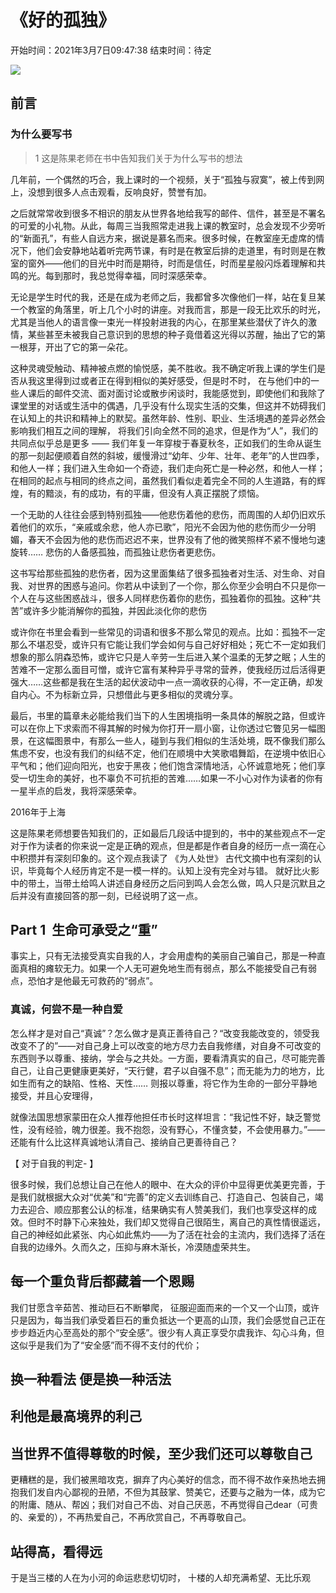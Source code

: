 # 《好的孤独》



开始时间：2021年3月7日09:47:38
结束时间：待定

![](assets/10002/06/01/03/01-1615081685720.png)

## 前言


### 为什么要写书

> 1 这是陈果老师在书中告知我们关于为什么写书的想法

几年前，一个偶然的巧合，我上课时的一个视频，关于“孤独与寂寞”，被上传到网上，没想到很多人点击观看，反响良好，赞誉有加。

之后就常常收到很多不相识的朋友从世界各地给我写的邮件、信件，甚至是不署名的可爱的小礼物。从此，每周三当我照常走进我上课的教室时，总会发现不少旁听的“新面孔”，有些人自远方来，据说是慕名而来。很多时候，在教室座无虚席的情况下，他们会安静地站着听完两节课，有时是在教室后排的走道里，有时则是在教室的窗外——他们的目光中时而是期待，时而是信任，时而星星般闪烁着理解和共鸣的光。每到那时，我总觉得幸福，同时深感荣幸。

无论是学生时代的我，还是在成为老师之后，我都曾多次像他们一样，站在复旦某一个教室的角落里，听上几个小时的讲座。对我而言，那是一段无比欢乐的时光，尤其是当他人的语言像一束光一样投射进我的内心，在那里某些潜伏了许久的激情，某些甚至未被我自己意识到的思想的种子竟借着这光得以苏醒，抽出了它的第一根芽，开出了它的第一朵花。

这种灵魂受触动、精神被点燃的愉悦感，美不胜收。我不确定听我上课的学生们是否从我这里得到过或者正在得到相似的美好感受，但是时不时，
在与他们中的一些人课后的邮件交流、面对面讨论或散步闲谈时，我能感觉到，即使他们和我除了课堂里的对话或生活中的偶遇，几乎没有什么现实生活的交集，但这并不妨碍我们在认知上的共识和精神上的默契。虽然年龄、性别、职业、生活境遇的差异必然会影响我们相互之间的理解，
将我们引向全然不同的追求，但是作为“人”，我们的共同点似乎总是更多 —— 我们年复一年穿梭于春夏秋冬，正如我们的生命从诞生的那一刻起便顺着自然的斜坡，缓慢滑过“幼年、少年、壮年、老年”的人世四季，和他人一样；我们进入生命如一个奇迹，我们走向死亡是一种必然，和他人一样；在相同的起点与相同的终点之间，虽然我们看似走着完全不同的人生道路，有的辉煌，有的黯淡，有的成功，有的平庸，但没有人真正摆脱了烦恼。


一个无助的人往往会感到特别孤独——他悲伤着他的悲伤，而周围的人却仍旧欢乐着他们的欢乐，“亲戚或余悲，他人亦已歌”，阳光不会因为他的悲伤而少一分明媚，春天不会因为他的悲伤而迟迟不来，世界没有了他的微笑照样不紧不慢地匀速旋转…… 悲伤的人备感孤独，而孤独让悲伤者更悲伤。



这书写给那些孤独的悲伤者，因为这里面集结了很多孤独者对生活、对生命、对自我、对世界的困惑与追问。你若从中读到了一个你，那么你至少会明白不只是你一个人在与这些困惑战斗，很多人同样悲伤着你的悲伤，孤独着你的孤独。这种“共苦”或许多少能消解你的孤独，并因此淡化你的悲伤
 


或许你在书里会看到一些常见的词语和很多不那么常见的观点。比如：孤独不一定那么不堪忍受，或许只有它能让我们学会如何与自己好好相处；死亡不一定如我们想象的那么阴森恐怖，或许它只是人辛劳一生后进入某个温柔的无梦之眠；人生的苦难不一定那么面目可憎，或许它富有某种异乎寻常的营养，使我经历过后活得更强大……这些都是我在生活的起伏波动中一点一滴收获的心得，不一定正确，却发自内心。不为标新立异，只想借此与更多相似的灵魂分享。

最后，书里的篇章未必能给我们当下的人生困境指明一条具体的解脱之路，但或许可以在你上下求索而不得其解的时候为你打开一扇小窗，让你透过它瞥见另一幅图景，在这幅图景中，有那么一些人，碰到与我们相似的生活处境，既不像我们那么焦虑不安，也没有我们的纠结不定，他们在顺境中大笑歌唱舞蹈，在逆境中依旧心平气和；他们迎向阳光，也安于黑夜；他们饱含深情地活，心怀诚意地死；他们享受一切生命的美好，也不辜负不可抗拒的苦难……如果一不小心对作为读者的你有一星半点的启发，我将深感荣幸。

2016年于上海 

这是陈果老师想要告知我们的，正如最后几段话中提到的，书中的某些观点不一定对于作为读者的你来说一定是正确的观点，但是都是作者自身的经历一点一滴在心中积攒并有深刻印象的。这个观点我读了 《为人处世》 古代文摘中也有深刻的认识，毕竟每个人经历肯定不是一模一样的。认知上没有完全对与错。
就好比火影中的带土，当带土给鸣人讲述自身经历之后问到鸣人会怎么做，鸣人只是沉默且之后并没有直接回答的那一刻，已经说明了这一点。


## Part 1  生命可承受之“重”


事实上，只有无法接受真实自我的人，才会用虚构的美丽自己骗自己，那是一种直面真相的瘫软无力。如果一个人无可避免地生而有弱点，那么不能接受自己有弱点，恐怕才是他最无可救药的“弱点”。


###  真诚，何尝不是一种自爱

怎么样才是对自己“真诚”？怎么做才是真正善待自己？“改变我能改变的，领受我改变不了的”——对自己身上可以改变的地方尽力去自我修缮，对自身不可改变的东西则予以尊重、接纳，学会与之共处。一方面，要看清真实的自己，尽可能完善自己，让自己更健康更美好，“天行健，君子以自强不息”；而无能为力的地方，比如生而有之的缺陷、性格、天性…… 则报以尊重，将它作为生命的一部分平静地接受，并且心安理得，


就像法国思想家蒙田在众人推荐他担任市长时这样坦言：“我记性不好，缺乏警觉性，没有经验，魄力很差。我不抱怨，没有野心，不懂贪婪，不会使用暴力。”——还能有什么比这样真诚地认清自己、接纳自己更善待自己？


【 对于自我的判定- 】

很多时候，我们总想让自己在他人的眼中、在大众的评价中显得更优美更完善，于是我们就根据大众对“优美”和“完善”的定义去训练自己、打造自己、包装自己，竭力去迎合、顺应那套公认的标准，结果确实有人赞美我们，我们也享受这样的成效。但时不时静下心来独处，我们却又觉得自己很陌生，离自己的真性情很遥远，自己的神经如此紧张、内心如此焦灼——为了活在社会的主流内，我们选择了活在自我的边缘外。久而久之，压抑与麻木渐长，冷漠随虚荣共生。



## 每一个重负背后都藏着一个恩赐

我们甘愿含辛茹苦、推动巨石不断攀爬，
征服迎面而来的一个又一个山顶，或许只是因为，每当我们承受着巨石的重负抵达一个更高的山顶，我们会感觉自己正在步步趋近内心至高处的那个“安全感”。很少有人真正享受尔虞我诈、勾心斗角，但这似乎是我们为了“安全感”而不得不支付的代价；



## 换一种看法 便是换一种活法


## 利他是最高境界的利己


## 当世界不值得尊敬的时候，至少我们还可以尊敬自己


更糟糕的是，我们被黑暗攻克，摒弃了内心美好的信念，而不得不故作亲热地去拥抱我们发自内心鄙视的丑陋，不但为其鼓掌、赞美它，还要与之融为一体，成为它的附庸、随从、帮凶；我们对自己不齿、对自己厌恶，不再觉得自己dear（可贵的、亲爱的），不再热爱自己，不再欣赏自己，不再尊敬自己。


## 站得高，看得远


于是当三楼的人在为小河的命运悲悲切切时，
十楼的人却充满希望、无比乐观


